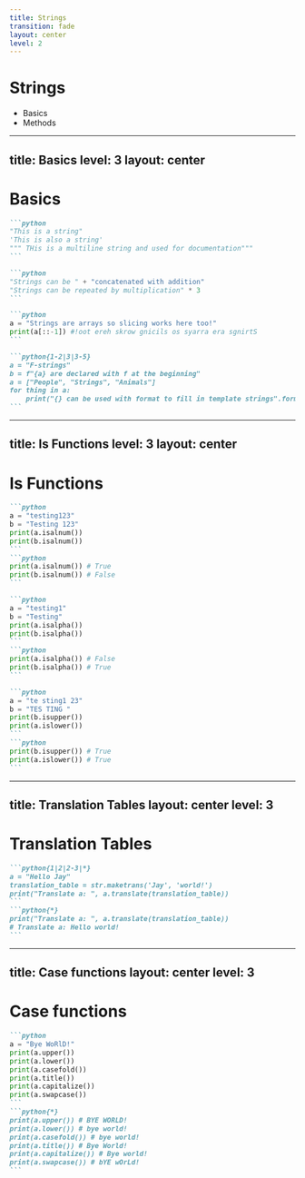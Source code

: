 ```yaml
---
title: Strings
transition: fade
layout: center
level: 2
---
```


# Strings

- Basics
- Methods

---
title: Basics
level: 3
layout: center
---

# Basics
````md magic-move
```python
"This is a string"
'This is also a string'
""" THis is a multiline string and used for documentation"""
```

```python
"Strings can be " + "concatenated with addition"
"Strings can be repeated by multiplication" * 3
```

```python
a = "Strings are arrays so slicing works here too!"
print(a[::-1]) #!oot ereh skrow gnicils os syarra era sgnirtS
```

```python{1-2|3|3-5}
a = "F-strings"
b = f"{a} are declared with f at the beginning"
a = ["People", "Strings", "Animals"]
for thing in a:
    print("{} can be used with format to fill in template strings".format(thing) )
```
````

---
title: Is Functions
level: 3
layout: center
---

# Is Functions
````md magic-move
```python
a = "testing123"
b = "Testing 123"
print(a.isalnum())
print(b.isalnum())
```
```python
print(a.isalnum()) # True
print(b.isalnum()) # False
```

```python
a = "testing1"
b = "Testing"
print(a.isalpha())
print(b.isalpha())
```
```python
print(a.isalpha()) # False
print(b.isalpha()) # True
```

```python
a = "te sting1 23"
b = "TES TING "
print(b.isupper())
print(a.islower())
```
```python
print(b.isupper()) # True
print(a.islower()) # True
```
````

---
title: Translation Tables
layout: center
level: 3
---

# Translation Tables
````md magic-move
```python{1|2|2-3|*}
a = "Hello Jay"
translation_table = str.maketrans('Jay', 'world!')
print("Translate a: ", a.translate(translation_table))
```
```python{*}
print("Translate a: ", a.translate(translation_table))
# Translate a: Hello world!
```
````
---
title: Case functions
layout: center
level: 3
---

# Case functions
````md magic-move
```python
a = "Bye WoRlD!"
print(a.upper())
print(a.lower())
print(a.casefold())
print(a.title())
print(a.capitalize())
print(a.swapcase())
```
```python{*}
print(a.upper()) # BYE WORLD!
print(a.lower()) # bye world!
print(a.casefold()) # bye world!
print(a.title()) # Bye World!
print(a.capitalize()) # Bye world!
print(a.swapcase()) # bYE wOrLd!
```
````
